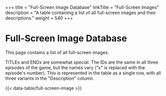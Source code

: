 +++
title = "Full-Screen Image Database"
linkTitle = "Full-Screen Images"
description = "A table containing a list of all full-screen images and their descriptions."
weight = 540
+++

# Full-Screen Image Database

This page contains a list of all full-screen images.

TITLEx and ENDx are somewhat special. The IDs are the same in all three episodes of the game, but the names vary ("x" is replaced with the episode's number). This is represented in the table as a single row, with all three variants in the "Description" column.

{{< data-table/full-screen-image >}}
